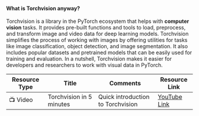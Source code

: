 #### What is Torchvision anyway?

Torchvision is a library in the PyTorch ecosystem that helps with **computer vision** tasks. It provides pre-built functions and tools to load, preprocess, and transform image and video data for deep learning models. Torchvision simplifies the process of working with images by offering utilities for tasks like image classification, object detection, and image segmentation. It also includes popular datasets and pretrained models that can be easily used for training and evaluation. In a nutshell, Torchvision makes it easier for developers and researchers to work with visual data in PyTorch.

| Resource Type | Title | Comments | Resource Link |
| -------------- | ----- | -------- | -------------- |
| 📺 Video | Torchvision in 5 minutes | Quick introduction to Torchvision | [YouTube Link](https://www.youtube.com/watch?v=CU6bTEClzlw&t=228s) |